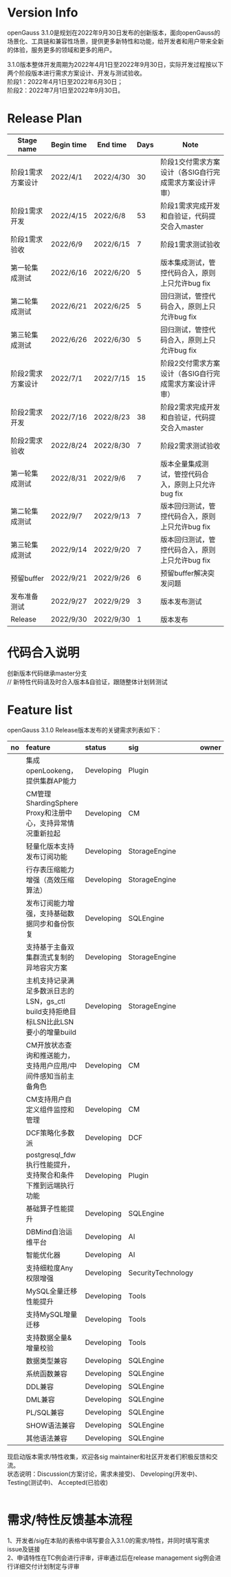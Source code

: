# Version Info
openGauss 3.1.0是规划在2022年9月30日发布的创新版本，面向openGauss的场景化、工具链和兼容性场景，提供更多新特性和功能，给开发者和用户带来全新的体验，服务更多的领域和更多的用户。<br>

3.1.0版本整体开发周期为2022年4月1日至2022年9月30日，实际开发过程按以下两个阶段版本进行需求方案设计、开发与测试验收。<br>
阶段1：2022年4月1日至2022年6月30日； <br>
阶段2：2022年7月1日至2022年9月30日。 <br>

# Release Plan


|Stage  name             | Begin time  | End time   | Days | Note                                      |
| ---------------------- | ----------- | ---------- | ---- | ----------------------------------------------------------|
| 阶段1需求方案设计        | 2022/4/1  | 2022/4/30  | 30   | 阶段1交付需求方案设计（各SIG自行完成需求方案设计评审）   |
| 阶段1需求开发           | 2022/4/15  | 2022/6/8  | 53   | 阶段1需求完成开发和自验证，代码提交合入master    |
| 阶段1需求验收           | 2022/6/9  | 2022/6/15  | 7    | 阶段1需求测试验收    |
| 第一轮集成测试          | 2022/6/16 | 2022/6/20  | 5    | 版本集成测试，管控代码合入，原则上只允许bug fix                         |
| 第二轮集成测试          | 2022/6/21 | 2022/6/25  | 5    | 回归测试，管控代码合入，原则上只允许bug fix                            |
| 第三轮集成测试          | 2022/6/26 | 2022/6/30  | 5    | 回归测试，管控代码合入，原则上只允许bug fix                          |
| 阶段2需求方案设计       | 2022/7/1  | 2022/7/15  | 15   | 阶段2交付需求方案设计（各SIG自行完成需求方案设计评审）  |
| 阶段2需求开发           | 2022/7/16  | 2022/8/23 | 38   | 阶段2需求完成开发和自验证，代码提交合入master    |
| 阶段2需求验收           | 2022/8/24  | 2022/8/30 | 7    | 阶段2需求测试验收    |
| 第一轮集成测试          | 2022/8/31 | 2022/9/6   | 7    | 版本全量集成测试，管控代码合入，原则上只允许bug fix                   |
| 第二轮集成测试          | 2022/9/7 | 2022/9/13   | 7    | 版本回归测试，管控代码合入，原则上只允许bug fix                        |
| 第三轮集成测试          | 2022/9/14 | 2022/9/20  | 7    | 版本回归测试，管控代码合入，原则上只允许bug fix    |
| 预留buffer             | 2022/9/21  | 2022/9/26   | 6    |预留buffer解决突发问题       |
| 发布准备测试           | 2022/9/27  | 2022/9/29   | 3     | 版本发布测试        |
| Release               | 2022/9/30 | 2022/9/30   | 1    | 版本发布                                         |


# 代码合入说明
创新版本代码继承master分支 <br>
// 新特性代码请及时合入版本&自验证，跟随整体计划转测试


# Feature list
openGauss 3.1.0 Release版本发布的关键需求列表如下： <br>

|no|feature|status|sig|owner|
|:------|:-------|:-------|:-------|:-------|
|      |集成openLookeng，提供集群AP能力   |Developing| Plugin       |        |
|      |CM管理ShardingSphere Proxy和注册中心，支持异常情况重新拉起 |Developing| CM       |        |
|      |轻量化版本支持发布订阅功能   |Developing| StorageEngine| |
|      |行存表压缩能力增强（高效压缩算法） |Developing|    StorageEngine    |        |
|      |发布订阅能力增强，支持基础数据同步和备份恢复  |Developing| SQLEngine       |        |
|      |支持基于主备双集群流式复制的异地容灾方案    |Developing| StorageEngine|        |
|      |主机支持记录满足多数派日志的LSN，gs_ctl build支持拒绝目标LSN比此LSN要小的增量build    |Developing|StorageEngine|        |
|      |CM开放状态查询和推送能力，支持用户应用/中间件感知当前主备角色    |Developing|CM       |        |
|      |CM支持用户自定义组件监控和管理    |Developing|CM       |        |
|      |DCF策略化多数派   |Developing|DCF    |        |
|      |postgresql_fdw执行性能提升，支持聚合和条件下推到远端执行功能   |Developing|Plugin   |        |
|      |基础算子性能提升  |Developing|SQLEngine  |        |
|      |DBMind自治运维平台  |Developing|AI  |        |
|      |智能优化器  |Developing|AI  |        |
|      |支持细粒度Any权限增强 |Developing|SecurityTechnology  |        |
|      |MySQL全量迁移性能提升 |Developing|Tools  |        |
|      |支持MySQL增量迁移 |Developing|Tools  |        |
|      |支持数据全量&增量校验 |Developing|Tools  |        |
|      |数据类型兼容 |Developing|SQLEngine  |        |
|      |系统函数兼容 |Developing|SQLEngine  |        |
|      |DDL兼容 |Developing|SQLEngine  |        |
|      |DML兼容 |Developing|SQLEngine  |        |
|      |PL/SQL兼容 |Developing|SQLEngine  |        |
|      |SHOW语法兼容|Developing|SQLEngine  |        |
|      |其他语法兼容|Developing|SQLEngine  |        |


现启动版本需求/特性收集，欢迎各sig maintainer和社区开发者们积极反馈和交流。<br>
状态说明：Discussion(方案讨论，需求未接受)、 Developing(开发中)、 Testing(测试中)、 Accepted(已验收) <br>
<br>

# 需求/特性反馈基本流程 <br />
1、开发者/sig在本贴的表格中填写要合入3.1.0的需求/特性，并同时填写需求issue及链接     <br>
2、申请特性在TC例会进行评审，评审通过后在release management sig例会进行详细交付计划制定与评审
<br><br>